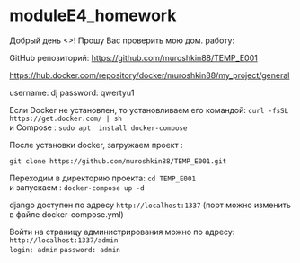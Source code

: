 # moduleE4_homework

Добрый день <<Alisa Miller>>! Прошу Вас проверить мою дом. работу:

GitHub репозиторий:
https://github.com/muroshkin88/TEMP_E001


https://hub.docker.com/repository/docker/muroshkin88/my_project/general

username: dj
password: qwertyu1


Если Docker не установлен, то установливаем его командой: `curl -fsSL https://get.docker.com/ | sh`  
и Compose : `sudo apt  install docker-compose`


После установки docker, загружаем проект :

`git clone https://github.com/muroshkin88/TEMP_E001.git`


Переходим в директорию проекта:
`cd TEMP_E001`  
и запускаем :
`docker-compose up -d` 

django доступен по адресу `http://localhost:1337` (порт можно изменить в файле docker-compose.yml) 

Войти на страницу администрирования можно по адресу:
`http://localhost:1337/admin`   
`login: admin`
`password: admin`
